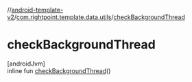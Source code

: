 //[android-template-v2](../../index.md)/[com.rightpoint.template.data.utils](index.md)/[checkBackgroundThread](check-background-thread.md)

# checkBackgroundThread

[androidJvm]\
inline fun [checkBackgroundThread](check-background-thread.md)()
